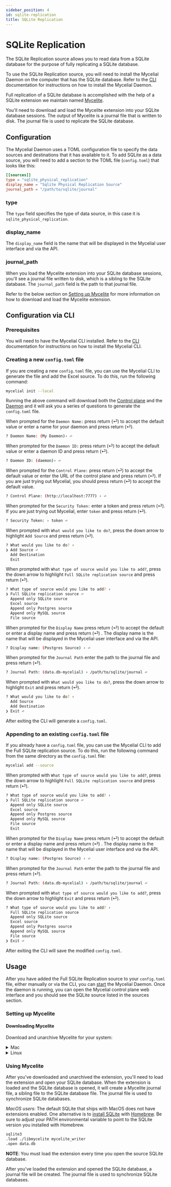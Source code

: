 ```yaml
---
sidebar_position: 4
id: sqlite-replication
title: SQLite Replication
---
```


# SQLite Replication

The SQLite Replication source allows you to read data from a SQLite database for
the purpose of fully replicating a SQLite database. 

To use the SQLite Replication source, you will need to install the Mycelial
Daemon on the computer that has the SQLite database. Refer to the
[CLI](../getting-started/CLI.md) documentation for instructions on how to
install the Mycelial Daemon.

Full replication of a SQLite database is accomplished with the help of a SQLite
extension we maintain named [Mycelite](https://github.com/mycelial/mycelite).

You'll need to download and load the Mycelite extension into your SQLite
database sessions. The output of Mycelite is a journal file that is written to
disk. The journal file is used to replicate the SQLite database.

## Configuration


The Mycelial Daemon uses a TOML configuration file to specify the data sources
and destinations that it has available to it. To add SQLite as a data source,
you will need to add a section to the TOML file (`config.toml`) that looks like
this:

```toml
[[sources]]
type = "sqlite_physical_replication"
display_name = "Sqlite Physical Replication Source"
journal_path = "/path/to/sqlite/journal"
```

### type

The `type` field specifies the type of data source, in this case it is
`sqlite_physical_replication`.


### display_name

The `display_name` field is the name that will be displayed in the Mycelial user
interface and via the API.

### journal_path

When you load the Mycelite extension into your SQLite database sessions, you'll
see a journal file written to disk, which is a sibling to the SQLite database.
The `journal_path` field is the path to that journal file.

Refer to the below section on [Setting up Mycelite](#setting-up-mycelite) for 
more information on how to download and load the Mycelite extension.

## Configuration via CLI

### Prerequisites

You will need to have the Mycelial CLI installed. Refer to the 
[CLI](../getting-started/CLI.md) documentation for instructions on how to
install the Mycelial CLI.

### Creating a new `config.toml` file

If you are creating a new `config.toml` file, you can use the Mycelial CLI to
generate the file and add the Excel source. To do this, run the following 
command:

```sh
mycelial init --local
```

Running the above command will download both the [Control
plane](../core-concepts/Control-Plane.md) and the
[Daemon](../core-concepts/Daemon.md) and it will ask you a series of questions
to generate the `config.toml` file.

When prompted for the `Daemon Name:` press return (⏎) to accept the default
value or enter a name for your daemon and press return (⏎).

```sh
? Daemon Name: (My Daemon)› ⏎
```

When prompted for the `Daemon ID:` press return (⏎) to accept the default value
or enter a daemon ID and press return (⏎).

```sh
? Daemon ID: (daemon)› ⏎
```

When prompted for the `Control Plane:` press return (⏎) to accept the default value or
enter the URL of the control plane and press return (⏎). If you are just trying
out Mycelial, you should press return (⏎) to accept the default value.

```sh
? Control Plane: (http://localhost:7777) › ⏎
```

When prompted for the `Security Token:` enter a token and press return (⏎). If 
you are just trying out Mycelial, enter `token` and press return (⏎).

```sh
? Security Token: › token ⏎
```

When prompted with `What would you like to do?`, press the down arrow to
highlight `Add Source` and press return (⏎).

```sh
? What would you like to do? ›
❯ Add Source ⏎
  Add Destination
  Exit
```


When prompted with `What type of source would you like to add?`, press the down
arrow to highlight `Full SQLite replication source` and press return (⏎).

```sh
? What type of source would you like to add? ›
❯ Full SQLite replication source ⏎
  Append only SQLite source
  Excel source
  Append only Postgres source 
  Append only MySQL source
  File source
```

When prompted for the `Display Name` press return (⏎) to accept the default or
enter a display name and press return (⏎) . The display name is the name that
will be displayed in the Mycelial user interface and via the API.

```sh
? Display name: (Postgres Source) › ⏎
```

When prompted for the `Journal Path` enter the path to the journal file and
press return (⏎).

```sh
? Journal Path: (data.db-mycelial) › /path/to/sqlite/journal ⏎
```

When prompted with `What would you like to do?`, press the down arrow to
highlight `Exit` and press return (⏎).

```sh
? What would you like to do? ›
  Add Source
  Add Destination
❯ Exit ⏎
```

After exiting the CLI will generate a `config.toml`.

### Appending to an existing `config.toml` file

If you already have a `config.toml` file, you can use the Mycelial CLI to add
the Full SQLite replication source. To do this, run the following command from
the same directory as the `config.toml` file:

```sh
mycelial add --source
```

When prompted with `What type of source would you like to add?`, press the down
arrow to highlight `Full SQLite replication source` and press return (⏎).

```sh
? What type of source would you like to add? ›
❯ Full SQLite replication source ⏎
  Append only SQLite source
  Excel source 
  Append only Postgres source 
  Append only MySQL source
  File source
  Exit
```

When prompted for the `Display Name` press return (⏎) to accept the default or
enter a display name and press return (⏎) . The display name is the name that
will be displayed in the Mycelial user interface and via the API.

```sh
? Display name: (Postgres Source) › ⏎
```

When prompted for the `Journal Path` enter the path to the journal file and
press return (⏎).

```sh
? Journal Path: (data.db-mycelial) › /path/to/sqlite/journal ⏎
```

When prompted with `What type of source would you like to add?`, press the down
arrow to highlight `Exit` and press return (⏎).

```sh
? What type of source would you like to add? ›
  Full SQLite replication source
  Append only SQLite source
  Excel source 
  Append only Postgres source
  Append only MySQL source
  File source
❯ Exit ⏎
```

After exiting the CLI will save the modified `config.toml`.

## Usage

After you have added the Full SQLite Replication source to your `config.toml`
file, either manually or via the CLI, you can
[start](../getting-started/CLI.md#starting) the Mycelial Daemon.  Once the
daemon is running, you can open the Mycelial control plane web interface and you
should see the SQLite source listed in the sources section.

### Setting up Mycelite

#### Downloading Mycelite

Download and unarchive Mycelite for your system:

<details>
  <summary>Mac</summary>
  <details>
    <summary>Mac Arm64</summary>

  ```sh
  curl -L https://github.com/mycelial/mycelite/releases/latest/download/aarch64-apple-darwin.tgz --output aarch64-apple-darwin.tgz
  tar -xvzf aarch64-apple-darwin.tgz
  ```

  </details>
  <details>
    <summary>Mac x86_64</summary>

  ```sh
  curl -L https://github.com/mycelial/mycelite/releases/latest/download/x86_64-apple-darwin.tgz --output x86_64-apple-darwin.tgz
  tar -xvzf x86_64-apple-darwin.tgz
  ```
  </details>
</details>

<details>
  <summary>Linux</summary>

<details>
  <summary>Linux x86_gnu</summary>

```sh
curl -L https://github.com/mycelial/mycelite/releases/latest/download/x86_64-unknown-linux-gnu.tgz --output x86_64-unknown-linux-gnu.tgz
tar -xvzf x86_64-unknown-linux-gnu.tgz
```
</details>
<details>
  <summary>Linux x86_musl</summary>

```sh
curl -L https://github.com/mycelial/mycelite/releases/latest/download/x86_64-unknown-linux-musl.tgz --output x86_64-unknown-linux-musl.tgz
tar -xvzf x86_64-unknown-linux-musl.tgz
```
</details>

<details>
  <summary>Linux arm_32</summary>

```sh
curl -L https://github.com/mycelial/mycelite/releases/latest/download/arm-unknown-linux-gnueabihf.tgz --output arm-unknown-linux-gnueabihf.tgz
tar -xvzf arm-unknown-linux-gnueabihf.tgz
```
</details>
<details>
  <summary>Linux arm_64</summary>

```sh
curl -L https://github.com/mycelial/mycelite/releases/latest/download/aarch64-unknown-linux-gnu.tgz --output arm-unknown-linux-gnueabihf.tgz
tar -xvzf arm-unknown-linux-gnueabihf.tgz
```
</details>

</details>

### Using Mycelite

After you've downloaded and unarchived the extension, you'll need to load the
extension and open your SQLite database. When the extension is loaded and the
SQLite database is opened, it will create a Mycelite journal file, a sibling
file to the SQLite database file. The journal file is used to synchronize SQLite
databases.

_MacOS users_: The default SQLite that ships with MacOS does not have extensions
enabled. One alternative is to [install
SQLite](https://formulae.brew.sh/formula/sqlite) with
[Homebrew](https://brew.sh/). Be sure to adjust your PATH environmental variable
to point to the SQLite version you installed with Homebrew.

```sh
sqlite3
.load ./libmycelite mycelite_writer
.open data.db
```

**NOTE**: You must load the extension every time you open the source SQLite
database.

After you've loaded the extension and opened the SQLite database, a journal file
will be created. The journal file is used to synchronize SQLite databases.